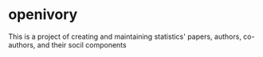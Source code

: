 openivory
=========

This is a project of creating and maintaining statistics' papers, authors, co-authors, and their socil components 